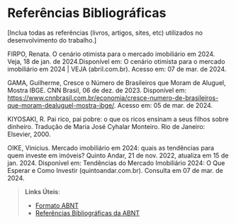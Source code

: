 # Referências Bibliográficas

[Inclua todas as referências (livros, artigos, sites, etc) utilizados no desenvolvimento do trabalho.]

FIRPO, Renata. O cenário otimista para o mercado imobiliário em 2024. Veja, 18 de jan. de
2024.Disponível em: O cenário otimista para o mercado imobiliário em 2024 | VEJA
(abril.com.br). Acesso em: 07 de mar. de 2024.

GAMA, Guilherme, Cresce o Número de Brasileiros que Moram de Aluguel, Mostra IBGE.
CNN Brasil, 06 de dez. de 2023. Disponível em:
https://www.cnnbrasil.com.br/economia/cresce-numero-de-brasileiros-que-moram-dealuguel-mostra-ibge/. Acesso em: 05 de mar. de 2024.

KIYOSAKI, R. Pai rico, pai pobre: o que os ricos ensinam a seus filhos sobre dinheiro.
Tradução de Maria José Cyhalar Monteiro. Rio de Janeiro: Elsevier, 2000.

OIKE, Vinicius. Mercado imobiliário em 2024: quais as tendências para quem investe em
imóveis? Quinto Andar, 21 de nov. 2022, atualiza em 15 de jan. 2024. Disponível em:
Tendências do Mercado Imobiliário 2024: O Que Esperar e Como Investir
(quintoandar.com.br). Consulta em 07 de mar. de 2024.


> **Links Úteis**:
> - [Formato ABNT](https://www.normastecnicas.com/abnt/)
> - [Referências Bibliográficas da ABNT](https://comunidade.rockcontent.com/referencia-bibliografica-abnt/)
